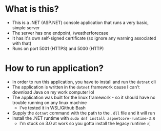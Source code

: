 # What is this?
- This is a .NET (ASP.NET) console application that runs a very basic, simple server
- The server has one endpoint, /weatherforecase
- It has it's own self-signed certificate (so ignore any warning associated with that)
- Runs on port 5001 (HTTPS) and 5000 (HTTP)

# How to run application?
- In order to run this application, you have to install and run the `dotnet` cli
- The application is written in the `dotnet` framework cause I can't download Java on my work computer lol
- The application was built for the linux framework - so it should have no trouble running on any linux machine
	- I've tested it in WSL/Github Bash
- Supply the `dotnet` command with the path to the `.dll` file and it will run
- Install the .NET runtime with `sudo dnf install aspnetcore-runtime-3.0`
	- I'm stuck on 3.0 at work so you gotta install the legacy runtime :(
